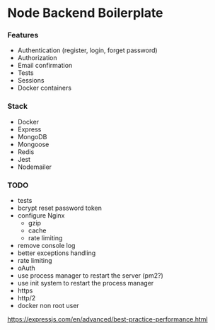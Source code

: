# Node Backend Boilerplate

### Features

- Authentication (register, login, forget password)
- Authorization
- Email confirmation
- Tests
- Sessions
- Docker containers

### Stack

- Docker
- Express
- MongoDB
- Mongoose
- Redis
- Jest
- Nodemailer

### TODO

- tests
- bcrypt reset password token
- configure Nginx
  - gzip
  - cache
  - rate limiting
- remove console log
- better exceptions handling
- rate limiting
- oAuth
- use process manager to restart the server (pm2?)
- use init system to restart the process manager
- https
- http/2
- docker non root user

https://expressjs.com/en/advanced/best-practice-performance.html
